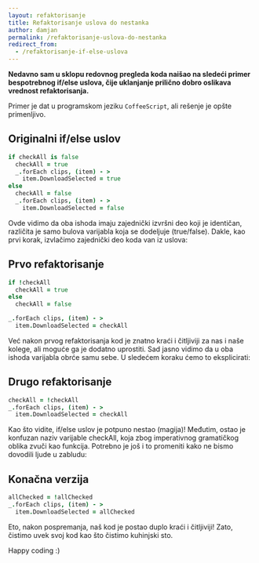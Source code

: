 ```yaml
---
layout: refaktorisanje
title: Refaktorisanje uslova do nestanka
author: damjan
permalink: /refaktorisanje-uslova-do-nestanka
redirect_from:
  - /refaktorisanje-if-else-uslova
---
```


**Nedavno sam u sklopu redovnog pregleda koda naišao na sledeći primer bespotrebnog if/else uslova, čije uklanjanje prilično dobro oslikava vrednost refaktorisanja.**

Primer je dat u programskom jeziku `CoffeeScript`, ali rešenje je opšte primenljivo.

## Originalni if/else uslov

```coffee
if checkAll is false
  checkAll = true
  _.forEach clips, (item) - >
    item.DownloadSelected = true
else
  checkAll = false
  _.forEach clips, (item) - >
    item.DownloadSelected = false
```

Ovde vidimo da oba ishoda imaju zajednički izvršni deo koji je identičan, različita je samo bulova varijabla koja se dodeljuje (true/false). Dakle, kao prvi korak, izvlačimo zajednički deo koda van iz uslova:

## Prvo refaktorisanje

```coffee
if !checkAll
  checkAll = true
else
  checkAll = false

_.forEach clips, (item) - >
  item.DownloadSelected = checkAll
```

Već nakon prvog refaktorisanja kod je znatno kraći i čitljiviji za nas i naše kolege, ali moguće ga je dodatno uprostiti. Sad jasno vidimo da u oba ishoda varijabla obrće samu sebe. U sledećem koraku ćemo to eksplicirati:

## Drugo refaktorisanje

```coffee
checkAll = !checkAll
_.forEach clips, (item) - >
  item.DownloadSelected = checkAll
```

Kao što vidite, if/else uslov je potpuno nestao (magija)! Međutim, ostao je konfuzan naziv varijable checkAll, koja zbog imperativnog gramatičkog oblika zvuči kao funkcija. Potrebno je još i to promeniti kako ne bismo dovodili ljude u zabludu:

## Konačna verzija

```coffee
allChecked = !allChecked
_.forEach clips, (item) - >
  item.DownloadSelected = allChecked
```

Eto, nakon pospremanja, naš kod je postao duplo kraći i čitljiviji! Zato, čistimo uvek svoj kod kao što čistimo kuhinjski sto.

Happy coding :)
